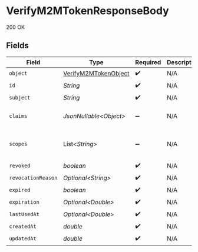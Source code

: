 # VerifyM2MTokenResponseBody

200 OK


## Fields

| Field                                                                    | Type                                                                     | Required                                                                 | Description                                                              | Example                                                                  |
| ------------------------------------------------------------------------ | ------------------------------------------------------------------------ | ------------------------------------------------------------------------ | ------------------------------------------------------------------------ | ------------------------------------------------------------------------ |
| `object`                                                                 | [VerifyM2MTokenObject](../../models/operations/VerifyM2MTokenObject.md)  | :heavy_check_mark:                                                       | N/A                                                                      |                                                                          |
| `id`                                                                     | *String*                                                                 | :heavy_check_mark:                                                       | N/A                                                                      | mt_f7f0ba8c3b4843ce7d85fcdd5e71853e                                      |
| `subject`                                                                | *String*                                                                 | :heavy_check_mark:                                                       | N/A                                                                      | mch_2xhFjEI5X2qWRvtV13BzSj8H6Dk                                          |
| `claims`                                                                 | *JsonNullable\<Object>*                                                  | :heavy_minus_sign:                                                       | N/A                                                                      | {<br/>"important_metadata": "Some useful data"<br/>}                     |
| `scopes`                                                                 | List\<*String*>                                                          | :heavy_minus_sign:                                                       | N/A                                                                      | [<br/>"mch_2xhFjEI5X2qWRvtV13BzSj8H6Dk",<br/>"mch_2yGkLpQ7Y3rXSwtU24CzTk9I7Em"<br/>] |
| `revoked`                                                                | *boolean*                                                                | :heavy_check_mark:                                                       | N/A                                                                      | false                                                                    |
| `revocationReason`                                                       | *Optional\<String>*                                                      | :heavy_check_mark:                                                       | N/A                                                                      | Revoked by user                                                          |
| `expired`                                                                | *boolean*                                                                | :heavy_check_mark:                                                       | N/A                                                                      | false                                                                    |
| `expiration`                                                             | *Optional\<Double>*                                                      | :heavy_check_mark:                                                       | N/A                                                                      | 1716883200                                                               |
| `lastUsedAt`                                                             | *Optional\<Double>*                                                      | :heavy_check_mark:                                                       | N/A                                                                      | 1716883200                                                               |
| `createdAt`                                                              | *double*                                                                 | :heavy_check_mark:                                                       | N/A                                                                      | 1716883200                                                               |
| `updatedAt`                                                              | *double*                                                                 | :heavy_check_mark:                                                       | N/A                                                                      | 1716883200                                                               |